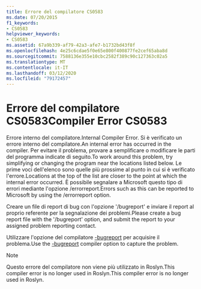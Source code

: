 ```yaml
---
title: Errore del compilatore CS0583
ms.date: 07/20/2015
f1_keywords:
- CS0583
helpviewer_keywords:
- CS0583
ms.assetid: 67a9b339-af79-42a3-afe7-b1732bd43f8f
ms.openlocfilehash: 4e25c6cdae5f0e65e800f400877fe2cef65aba8d
ms.sourcegitcommit: 7588136e355e10cbc2582f389c90c127363c02a5
ms.translationtype: MT
ms.contentlocale: it-IT
ms.lasthandoff: 03/12/2020
ms.locfileid: "79172457"
---
```

# <a name="compiler-error-cs0583"></a><span data-ttu-id="42475-102">Errore del compilatore CS0583</span><span class="sxs-lookup"><span data-stu-id="42475-102">Compiler Error CS0583</span></span>

<span data-ttu-id="42475-103">Errore interno del compilatore.</span><span class="sxs-lookup"><span data-stu-id="42475-103">Internal Compiler Error.</span></span> <span data-ttu-id="42475-104">Si è verificato un errore interno del compilatore.</span><span class="sxs-lookup"><span data-stu-id="42475-104">An internal error has occurred in the compiler.</span></span> <span data-ttu-id="42475-105">Per evitare il problema, provare a semplificare o modificare le parti del programma indicate di seguito.</span><span class="sxs-lookup"><span data-stu-id="42475-105">To work around this problem, try simplifying or changing the program near the locations listed below.</span></span> <span data-ttu-id="42475-106">Le prime voci dell'elenco sono quelle più prossime al punto in cui si è verificato l'errore.</span><span class="sxs-lookup"><span data-stu-id="42475-106">Locations at the top of the list are closer to the point at which the internal error occurred.</span></span> <span data-ttu-id="42475-107">È possibile segnalare a Microsoft questo tipo di errori mediante l'opzione /errorreport.</span><span class="sxs-lookup"><span data-stu-id="42475-107">Errors such as this can be reported to Microsoft by using the /errorreport option.</span></span>

 <span data-ttu-id="42475-108">Creare un file di report di bug con l'opzione '/bugreport' e inviare il report al proprio referente per la segnalazione dei problemi.</span><span class="sxs-lookup"><span data-stu-id="42475-108">Please create a bug report file with the '/bugreport' option, and submit the report to your assigned problem reporting contact.</span></span>

 <span data-ttu-id="42475-109">Utilizzare l'opzione del compilatore [-bugreport](../language-reference/compiler-options/bugreport-compiler-option.md) per acquisire il problema.</span><span class="sxs-lookup"><span data-stu-id="42475-109">Use the [-bugreport](../language-reference/compiler-options/bugreport-compiler-option.md) compiler option to capture the problem.</span></span>

> [!NOTE]
> <span data-ttu-id="42475-110">Questo errore del compilatore non viene più utilizzato in Roslyn.This compiler error is no longer used in Roslyn.</span><span class="sxs-lookup"><span data-stu-id="42475-110">This compiler error is no longer used in Roslyn.</span></span>
